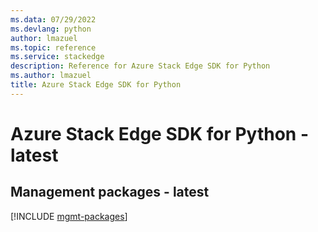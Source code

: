 ```yaml
---
ms.data: 07/29/2022
ms.devlang: python
author: lmazuel
ms.topic: reference
ms.service: stackedge
description: Reference for Azure Stack Edge SDK for Python
ms.author: lmazuel
title: Azure Stack Edge SDK for Python
---
```

# Azure Stack Edge SDK for Python - latest

## Management packages - latest
[!INCLUDE [mgmt-packages](stack-edge-mgmt-index.md)]
